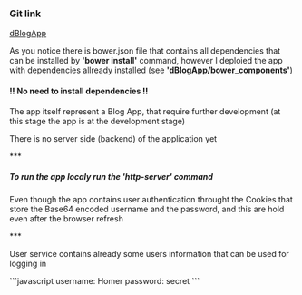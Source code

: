 <h3>Git link </h3> <a href="https://github.com/dumitrubrinza/dBlogApp.git">dBlogApp</a>
<br>
<p>As you notice there is  bower.json file that contains all dependencies that can be installed by <b>'bower install'</b> command, however I deploied the app with dependencies allready installed (see <b> 'dBlogApp/bower_components'</b>) </p>
<p><h4>!! No need to install dependencies !!</h4></p>
<p>The app itself represent a Blog App, that require further development (at this stage the app is at the development stage)</p>
<p>There is no server side (backend) of the application yet</p>
***
<h5>To run the app localy run the <b> 'http-server' </b> command</h5>
<p>Even though the app contains user authentication throught the Cookies that store the Base64 encoded username and the password, and this are hold even after the browser refresh </p>
***
<p>User service contains already some users information that can be used for logging in</p>
```javascript
username: Homer
password: secret
```